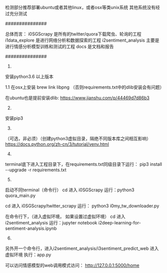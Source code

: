 检测部分推荐部署ubuntu或者其他linux，或者osx等类unix系统
其他系统没有经过充分测试

###############

总体而言：
i0SGScrapy 是所有的twitter/quora下载爬虫、轮询的工程
i1data_explore 是进行网络分析和数据探索的工程
i2sentiment_analysis 主要是进行情感分析模型训练和测试的工程
docs 是文档和报告

###############

1.
安装python3.6 以上版本

1.1
在osx上安装
brew link libpng
（否则requirements.txt中的dlib安装会有问题）

在ubuntu也是提前安装dlib:
https://www.jianshu.com/p/44469d7d86b3

2. 
安装pip3 

3.
（可选，非必须）（创建python3虚拟目录，隔绝不同版本库之间相互影响）
https://docs.python.org/zh-cn/3/tutorial/venv.html


4.
terminal底下进入工程目录下，在requirements.txt同级目录下运行：
pip3 install --upgrade -r requirements.txt


5.
启动不同terminal（命令行）
cd 进入  i0SGScrapy
运行：python3 quora_main.py

cd 进入 i0SGScrapy/twitter_scrapy
运行： python3 i0my_tw_downloader.py

在命令行下，（进入虚拟环境， 如果设置过虚拟环境）
cd 进入 i2sentiment_analysis
运行：jupyter notebook i2deep-learning-for-sentiment-analysis.ipynb



6.
另外开一个命令行，进入i2sentiment_analysis/i3sentiment_predict_web
进入虚拟环境
执行：app.py

可以访问情感模型的web调用模式访问：
http://127.0.0.1:5000/home


